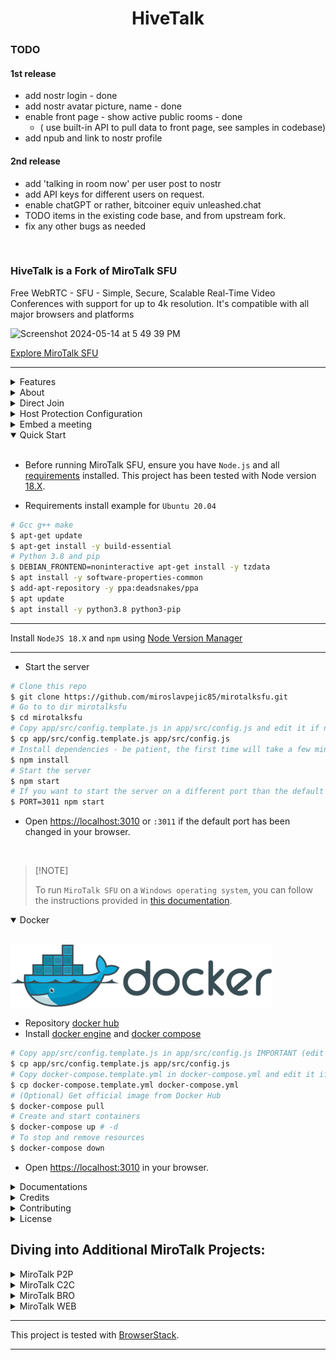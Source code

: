 <h1 align="center">HiveTalk </h1>

### TODO

#### 1st release

-   add nostr login - done
-   add nostr avatar picture, name - done
-   enable front page - show active public rooms - done
    - ( use built-in API to pull data to front page, see samples in codebase)
-   add npub and link to nostr profile

#### 2nd release

-   add 'talking in room now' per user post to nostr
-   add API keys for different users on request.
-   enable chatGPT or rather, bitcoiner equiv unleashed.chat
-   TODO items in the existing code base, and from upstream fork.
-   fix any other bugs as needed


<br />

### HiveTalk is a Fork of MiroTalk SFU

<p>Free WebRTC - SFU - Simple, Secure, Scalable Real-Time Video Conferences with support for up to 4k resolution. It's compatible with all major browsers and platforms</p>

<img width="934" alt="Screenshot 2024-05-14 at 5 49 39 PM" src="https://github.com/bitkarrot/hivetalksfu/assets/73979971/20889dec-9a64-4baf-8496-3df6fa071ac8">

<a href="https://sfu.mirotalk.com/">Explore MiroTalk SFU</a>

<hr />

<details>
<summary>Features</summary>

<br/>

-   Is `100% Free` - `Open Source (AGPLv3)` - `Self Hosted` and [PWA](https://en.wikipedia.org/wiki/Progressive_web_application)!
-   Unlimited conference rooms with no time limitations.
-   Live broadcasting streaming.
-   Translated into 133 languages.
-   Support for the OpenID Connect (OIDC) authentication layer.
-   Host protection to prevent unauthorized access.
-   User auth to prevent unauthorized access.
-   JWT.io securely manages credentials for host configurations and user authentication, enhancing security and streamlining processes.
-   Room password protection.
-   Room lobby, central gathering space.
-   Room spam mitigations, focused on preventing spam.
-   Geolocation, identification or estimation of the real-world geographic location of the participants.
-   Compatible with desktop and mobile devices.
-   Optimized mobile room URL sharing.
-   Webcam streaming with front and rear camera support for mobile devices.
-   Broadcasting, distribution of audio or video content to a wide audience.
-   Crystal-clear audio streaming with speaking detection and volume indicators.
-   Screen sharing for presentations.
-   File sharing with drag-and-drop support.
-   Choose your audio input, output, and video source.
-   Supports video quality up to 4K.
-   Supports advance Picture-in-Picture (PiP) offering a more streamlined and flexible viewing experience.
-   Record your screen, audio, and video locally or on your Server.
-   Snapshot video frames and save them as PNG images.
-   Chat with an Emoji Picker for expressing feelings, private messages, Markdown support, and conversation saving.
-   ChatGPT (powered by OpenAI) for answering questions, providing information, and connecting users to relevant resources.
-   Speech recognition, execute the app features simply with your voice.
-   Push-to-talk functionality, similar to a walkie-talkie.
-   Advanced collaborative whiteboard for teachers.
-   Real-time sharing of YouTube embed videos, video files (MP4, WebM, OGG), and audio files (MP3).
-   Full-screen mode with one-click video element zooming and pin/unpin.
-   Customizable UI themes.
-   Right-click options on video elements for additional controls.
-   Supports [REST API](app/api/README.md) (Application Programming Interface).
-   Integration with [Slack](https://api.slack.com/apps/) for enhanced communication.
-   Utilizes [Sentry](https://sentry.io/) for error reporting.
-   And much more...

</details>

<details>
<summary>About</summary>

<br>

-   [Presentation](https://www.canva.com/design/DAE693uLOIU/view)
-   [Video Overview](https://www.youtube.com/watch?v=_IVn2aINYww)

</details>

<details>
<summary>Direct Join</summary>

<br/>

-   You can `directly join a room` by using link like:
-   https://sfu.mirotalk.com/join?room=test&roomPassword=0&name=mirotalksfu&audio=0&video=0&screen=0&notify=0

    | Params       | Type           | Description     |
    | ------------ | -------------- | --------------- |
    | room         | string         | Room Id         |
    | roomPassword | string/boolean | Room password   |
    | name         | string         | User name       |
    | audio        | boolean        | Audio stream    |
    | video        | boolean        | Video stream    |
    | screen       | boolean        | Screen stream   |
    | notify       | boolean        | Welcome message |
    | hide         | boolean        | Hide myself     |
    | token        | string         | JWT             |

</details>

<details>
<summary>Host Protection Configuration</summary>

<br/>

When [host.protected](https://docs.mirotalk.com/mirotalk-sfu/host-protection/) or `host.user_auth` is enabled, the host/users can provide a valid token for direct joining the room as specified in the `app/src/config.js` file.

| Params           | Value                                                                            | Description                                                                            |
| ---------------- | -------------------------------------------------------------------------------- | -------------------------------------------------------------------------------------- |
| `host.protected` | `true` if protection is enabled, `false` if not (default false)                  | Requires the host to provide a valid username and password during room initialization. |
| `host.user_auth` | `true` if user authentication is required, `false` if not (default false).       | Determines whether host authentication is required.                                    |
| `host.users`     | JSON array with user objects: `{"username": "username", "password": "password"}` | List of valid host users with their credentials.                                       |

Example:

```js
    host: {
        protected: true,
        user_auth: true,
        users: [
            {
                username: 'username',
                password: 'password',
            },
            {
                username: 'username2',
                password: 'password2',
            },
            //...
        ],
    },
```

</details>

<details>
<summary>Embed a meeting</summary>

<br/>

To embed a meeting in `your service or app` using an iframe, use the following code:

```html
<iframe
    allow="camera; microphone; display-capture; fullscreen; clipboard-read; clipboard-write; autoplay"
    src="https://sfu.mirotalk.com/newroom"
    style="height: 100vh; width: 100vw; border: 0px;"
></iframe>
```

</details>

<details open>
<summary>Quick Start</summary>

<br/>

-   Before running MiroTalk SFU, ensure you have `Node.js` and all [requirements](https://mediasoup.org/documentation/v3/mediasoup/installation/#requirements) installed. This project has been tested with Node version [18.X](https://nodejs.org/en/download).

-   Requirements install example for `Ubuntu 20.04`

```bash
# Gcc g++ make
$ apt-get update
$ apt-get install -y build-essential
# Python 3.8 and pip
$ DEBIAN_FRONTEND=noninteractive apt-get install -y tzdata
$ apt install -y software-properties-common
$ add-apt-repository -y ppa:deadsnakes/ppa
$ apt update
$ apt install -y python3.8 python3-pip
```

---

Install `NodeJS 18.X` and `npm` using [Node Version Manager](https://docs.mirotalk.com/nvm/nvm/)

---

-   Start the server

```bash
# Clone this repo
$ git clone https://github.com/miroslavpejic85/mirotalksfu.git
# Go to to dir mirotalksfu
$ cd mirotalksfu
# Copy app/src/config.template.js in app/src/config.js and edit it if needed
$ cp app/src/config.template.js app/src/config.js
# Install dependencies - be patient, the first time will take a few minutes, in the meantime have a good coffee ;)
$ npm install
# Start the server
$ npm start
# If you want to start the server on a different port than the default use an env var
$ PORT=3011 npm start
```

-   Open [https://localhost:3010](https://localhost:3010) or `:3011` if the default port has been changed in your browser.

<br/>

> \[!NOTE]
>
> To run `MiroTalk SFU` on a `Windows operating system`, you can follow the instructions provided in [this documentation](https://github.com/miroslavpejic85/mirotalksfu/issues/99#issuecomment-1586073853).

</details>

<details open>
<summary>Docker</summary>

<br/>

![docker](public/images/docker.png)

-   Repository [docker hub](https://hub.docker.com/r/mirotalk/sfu)
-   Install [docker engine](https://docs.docker.com/engine/install/) and [docker compose](https://docs.docker.com/compose/install/)

```bash
# Copy app/src/config.template.js in app/src/config.js IMPORTANT (edit it according to your needs)
$ cp app/src/config.template.js app/src/config.js
# Copy docker-compose.template.yml in docker-compose.yml and edit it if needed
$ cp docker-compose.template.yml docker-compose.yml
# (Optional) Get official image from Docker Hub
$ docker-compose pull
# Create and start containers
$ docker-compose up # -d
# To stop and remove resources
$ docker-compose down
```

-   Open [https://localhost:3010](https://localhost:3010) in your browser.

</details>

<details>
<summary>Documentations</summary>

<br>

-   `Ngrok/HTTPS:` You can start a video conference directly from your local PC and make it accessible from any device outside your network by following [these instructions](docs/ngrok.md), or expose it directly on [HTTPS](app/ssl/README.md).

-   `Self-hosting:` For `self-hosting MiroTalk SFU` on your own dedicated server, please refer to [this comprehensive guide](docs/self-hosting.md). It will provide you with all the necessary instructions to get your MiroTalk SFU instance up and running smoothly.

-   `Rest API:` The [API documentation](https://docs.mirotalk.com/mirotalk-sfu/api/) uses [swagger](https://swagger.io/) at https://localhost:3010/api/v1/docs or check it on live [here](https://sfu.mirotalk.com/api/v1/docs).

```bash
# The response will give you the active meetings (default disabled).
$ curl -X GET "http://localhost:3010/api/v1/meetings" -H "authorization: mirotalksfu_default_secret" -H "Content-Type: application/json"
$ curl -X GET "https://sfu.mirotalk.com/api/v1/meetings" -H "authorization: mirotalksfu_default_secret" -H "Content-Type: application/json"
# The response will give you a entrypoint / Room URL for your meeting.
$ curl -X POST "http://localhost:3010/api/v1/meeting" -H "authorization: mirotalksfu_default_secret" -H "Content-Type: application/json"
$ curl -X POST "https://sfu.mirotalk.com/api/v1/meeting" -H "authorization: mirotalksfu_default_secret" -H "Content-Type: application/json"
# The response will give you a entrypoint / URL for the direct join to the meeting.
$ curl -X POST "http://localhost:3010/api/v1/join" -H "authorization: mirotalksfu_default_secret" -H "Content-Type: application/json" --data '{"room":"test","roomPassword":"false","name":"mirotalksfu","audio":"false","video":"false","screen":"false","notify":"false"}'
$ curl -X POST "https://sfu.mirotalk.com/api/v1/join" -H "authorization: mirotalksfu_default_secret" -H "Content-Type: application/json" --data '{"room":"test","roomPassword":"false","name":"mirotalksfu","audio":"false","video":"false","screen":"false","notify":"false"}'
# The response will give you a entrypoint / URL for the direct join to the meeting with a token.
$ curl -X POST "http://localhost:3010/api/v1/join" -H "authorization: mirotalksfu_default_secret" -H "Content-Type: application/json" --data '{"room":"test","roomPassword":"false","name":"mirotalksfu","audio":"false","video":"false","screen":"false","notify":"false","token":{"username":"username","password":"password","presenter":"true", "expire":"1h"}}'
$ curl -X POST "https://sfu.mirotalk.com/api/v1/join" -H "authorization: mirotalksfu_default_secret" -H "Content-Type: application/json" --data '{"room":"test","roomPassword":"false","name":"mirotalksfu","audio":"false","video":"false","screen":"false","notify":"false","token":{"username":"username","password":"password","presenter":"true", "expire":"1h"}}'
# The response will give you a valid token for a meeting (default diabled)
$ curl -X POST "http://localhost:3010/api/v1/token" -H "authorization: mirotalksfu_default_secret" -H "Content-Type: application/json" --data '{"username":"username","password":"password","presenter":"true", "expire":"1h"}'
$ curl -X POST "https://sfu.mirotalk.com/api/v1/token" -H "authorization: mirotalksfu_default_secret" -H "Content-Type: application/json" --data '{"username":"username","password":"password","presenter":"true", "expire":"1h"}'
```

</details>


<details>
<summary>Credits</summary>

<br/>

-   [Davide Pacilio](https://cruip.com/demos/solid/) (html template)
-   [Dirk Vanbeveren](https://github.com/Dirvann) (sfu logic)
-   [Mediasoup](https://mediasoup.org) (sfu server)

</details>

<details>
<summary>Contributing</summary>

<br/>

-   Contributions are welcome and greatly appreciated!
-   Just run before `npm run lint`

</details>

<details>
<summary>License</summary>

<br/>

[![AGPLv3](public/images/AGPLv3.png)](LICENSE)

MiroTalk SFU is free and open-source under the terms of AGPLv3 (GNU Affero General Public License v3.0). Please `respect the license conditions`, In particular `modifications need to be free as well and made available to the public`. Get a quick overview of the license at [Choose an open source license](https://choosealicense.com/licenses/agpl-3.0/).

To obtain a [MiroTalk SFU license](https://docs.mirotalk.com/license/licensing-options/) with terms different from the AGPLv3, you can conveniently make your [purchase on CodeCanyon](https://codecanyon.net/item/mirotalk-sfu-webrtc-realtime-video-conferences/40769970). This allows you to tailor the licensing conditions to better suit your specific requirements.

</details>


## Diving into Additional MiroTalk Projects:

<details>
<summary>MiroTalk P2P</summary>

<br/>

Try also [MiroTalk P2P](https://github.com/miroslavpejic85/mirotalk) `peer to peer` real-time video conferences, optimized for small groups. `Unlimited time, unlimited concurrent rooms` each having 5-8 participants.

</details>

<details>
<summary>MiroTalk C2C</summary>

<br>

Try also [MiroTalk C2C](https://github.com/miroslavpejic85/mirotalkc2c) `peer to peer` real-time video conferences, optimized for cam 2 cam. `Unlimited time, unlimited concurrent rooms` each having 2 participants.

</details>

<details>
<summary>MiroTalk BRO</summary>

<br>

Try also [MiroTalk BRO](https://github.com/miroslavpejic85/mirotalkbro) `Live broadcast` (peer to peer) live video, audio and screen stream to all connected users (viewers). `Unlimited time, unlimited concurrent rooms` each having a broadcast and many viewers.

</details>

<details>
<summary>MiroTalk WEB</summary>

<br>

Try also [MiroTalk WEB](https://github.com/miroslavpejic85/mirotalkwebrtc) a platform that allows for the management of an `unlimited number of users`. Each user must register with their email, username, and password, after which they gain access to their `personal dashboard`. Within the dashboard, users can `manage their rooms and schedule meetings` using the desired version of MiroTalk on a specified date and time. Invitations to these meetings can be sent via email, shared through the web browser, or sent via SMS.

</details>

---

This project is tested with [BrowserStack](https://www.browserstack.com).

---
